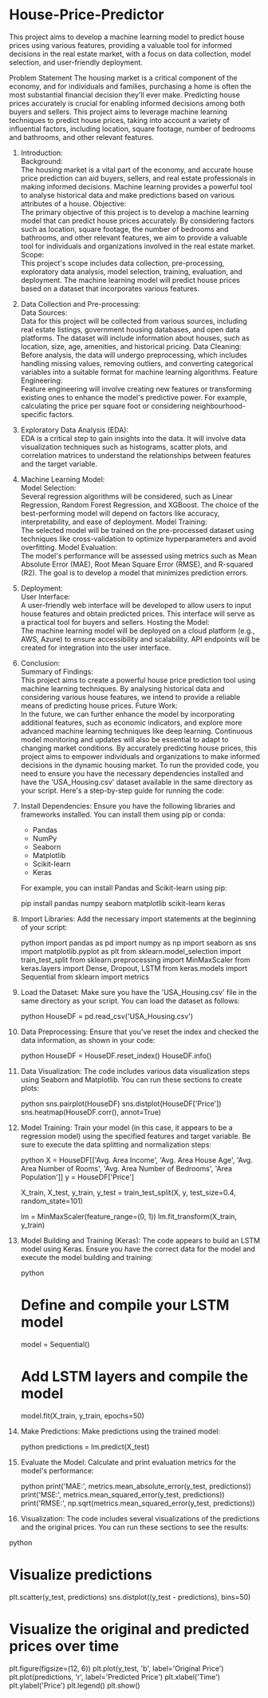 # House-Price-Predictor
This project aims to develop a machine learning model to predict house prices using various features, providing a valuable tool for informed decisions in the real estate market, with a focus on data collection, model selection, and user-friendly deployment.

Problem Statement
The housing market is a critical component of the economy, and for individuals and families, purchasing a home is often the most substantial financial decision they'll ever make. Predicting house prices accurately is crucial for enabling informed decisions among both buyers and sellers. This project aims to leverage machine learning techniques to predict house prices, taking into account a variety of influential factors, including location, square footage, number of bedrooms and bathrooms, and other relevant features.

1. Introduction:<br>
Background:<br>
The housing market is a vital part of the economy, and accurate house price prediction can aid buyers, sellers, and real estate professionals in making informed decisions. Machine learning provides a powerful tool to analyse historical data and make predictions based on various attributes of a house.
Objective:<br>
The primary objective of this project is to develop a machine learning model that can predict house prices accurately. By considering factors such as location, square footage, the number of bedrooms and bathrooms, and other relevant features, we aim to provide a valuable tool for individuals and organizations involved in the real estate market.
Scope:<br>
This project's scope includes data collection, pre-processing, exploratory data analysis, model selection, training, evaluation, and deployment. The machine learning model will predict house prices based on a dataset that incorporates various features.

2. Data Collection and Pre-processing:<br>
Data Sources:<br>
Data for this project will be collected from various sources, including real estate listings, government housing databases, and open data platforms. The dataset will include information about houses, such as location, size, age, amenities, and historical pricing.
Data Cleaning:<br>
Before analysis, the data will undergo preprocessing, which includes handling missing values, removing outliers, and converting categorical variables into a suitable format for machine learning algorithms.
Feature Engineering:<br>
Feature engineering will involve creating new features or transforming existing ones to enhance the model's predictive power. For example, calculating the price per square foot or considering neighbourhood-specific factors.

3. Exploratory Data Analysis (EDA):<br>
EDA is a critical step to gain insights into the data. It will involve data visualization techniques such as histograms, scatter plots, and correlation matrices to understand the relationships between features and the target variable.

4. Machine Learning Model:<br>
Model Selection:<br>
Several regression algorithms will be considered, such as Linear Regression, Random Forest Regression, and XGBoost. The choice of the best-performing model will depend on factors like accuracy, interpretability, and ease of deployment.
Model Training:<br>
The selected model will be trained on the pre-processed dataset using techniques like cross-validation to optimize hyperparameters and avoid overfitting.
Model Evaluation:<br>
The model's performance will be assessed using metrics such as Mean Absolute Error (MAE), Root Mean Square Error (RMSE), and R-squared (R2). The goal is to develop a model that minimizes prediction errors.

5. Deployment:<br>
User Interface:<br>
A user-friendly web interface will be developed to allow users to input house features and obtain predicted prices. This interface will serve as a practical tool for buyers and sellers.
Hosting the Model:<br>
The machine learning model will be deployed on a cloud platform (e.g., AWS, Azure) to ensure accessibility and scalability. API endpoints will be created for integration into the user interface.

6. Conclusion:<br>
Summary of Findings:<br>
This project aims to create a powerful house price prediction tool using machine learning techniques. By analysing historical data and considering various house features, we intend to provide a reliable means of predicting house prices.
Future Work:<br>
In the future, we can further enhance the model by incorporating additional features, such as economic indicators, and explore more advanced machine learning techniques like deep learning. Continuous model monitoring and updates will also be essential to adapt to changing market conditions.
By accurately predicting house prices, this project aims to empower individuals and organizations to make informed decisions in the dynamic housing market.
To run the provided code, you need to ensure you have the necessary dependencies installed and have the 'USA_Housing.csv' dataset available in the same directory as your script. Here's a step-by-step guide for running the code:

1. Install Dependencies:
   Ensure you have the following libraries and frameworks installed. You can install them using pip or conda:

   - Pandas
   - NumPy
   - Seaborn
   - Matplotlib
   - Scikit-learn
   - Keras

   For example, you can install Pandas and Scikit-learn using pip:

   
   pip install pandas numpy seaborn matplotlib scikit-learn keras
   

2. Import Libraries:
   Add the necessary import statements at the beginning of your script:

   python
   import pandas as pd
   import numpy as np
   import seaborn as sns
   import matplotlib.pyplot as plt
   from sklearn.model_selection import train_test_split
   from sklearn.preprocessing import MinMaxScaler
   from keras.layers import Dense, Dropout, LSTM
   from keras.models import Sequential
   from sklearn import metrics
   

3. Load the Dataset:
   Make sure you have the 'USA_Housing.csv' file in the same directory as your script. You can load the dataset as follows:

   python
   HouseDF = pd.read_csv('USA_Housing.csv')
   

4. Data Preprocessing:
   Ensure that you've reset the index and checked the data information, as shown in your code:

   python
   HouseDF = HouseDF.reset_index()
   HouseDF.info()
   

5. Data Visualization:
   The code includes various data visualization steps using Seaborn and Matplotlib. You can run these sections to create plots:

   python
   sns.pairplot(HouseDF)
   sns.distplot(HouseDF['Price'])
   sns.heatmap(HouseDF.corr(), annot=True)
   

6. Model Training:
   Train your model (in this case, it appears to be a regression model) using the specified features and target variable. Be sure to execute the data splitting and normalization steps:

   python
   X = HouseDF[['Avg. Area Income', 'Avg. Area House Age', 'Avg. Area Number of Rooms', 'Avg. Area Number of Bedrooms', 'Area Population']]
   y = HouseDF['Price']

   X_train, X_test, y_train, y_test = train_test_split(X, y, test_size=0.4, random_state=101)

   lm = MinMaxScaler(feature_range=(0, 1))
   lm.fit_transform(X_train, y_train)
   

7. Model Building and Training (Keras):
   The code appears to build an LSTM model using Keras. Ensure you have the correct data for the model and execute the model building and training:

   python
   # Define and compile your LSTM model
   model = Sequential()
   # Add LSTM layers and compile the model
   model.fit(X_train, y_train, epochs=50)
   

8. Make Predictions:
   Make predictions using the trained model:

   python
   predictions = lm.predict(X_test)
   

9. Evaluate the Model:
   Calculate and print evaluation metrics for the model's performance:

   python
   print('MAE:', metrics.mean_absolute_error(y_test, predictions))
   print('MSE:', metrics.mean_squared_error(y_test, predictions))
   print('RMSE:', np.sqrt(metrics.mean_squared_error(y_test, predictions))
   

10. Visualization:
   The code includes several visualizations of the predictions and the original prices. You can run these sections to see the results:

   python
   # Visualize predictions
   plt.scatter(y_test, predictions)
   sns.distplot((y_test - predictions), bins=50)

   # Visualize the original and predicted prices over time
   plt.figure(figsize=(12, 6))
   plt.plot(y_test, 'b', label='Original Price')
   plt.plot(predictions, 'r', label='Predicted Price')
   plt.xlabel('Time')
   plt.ylabel('Price')
   plt.legend()
   plt.show()

